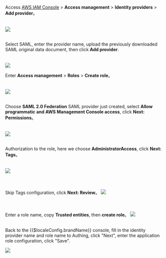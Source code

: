 <IntegrationDetailCard title="Create Identity Provider in AWS">

Access [AWS IAM Console](https://console.aws.amazon.com/iam/home#/home) > **Access management** > **Identity providers** > **Add provider**。

<img src="~@imagesEnUs/integration/aws-global/aws6.png" style="margin-top: 20px;" class="md-img-padding" />
<br><br>

Select SAML, enter the provider name, upload the previously downloaded SAML original data document, then click **Add provider**.

<img src="~@imagesEnUs/integration/aws-global/aws7.png" style="margin-top: 20px;" class="md-img-padding" />

</IntegrationDetailCard>

<IntegrationDetailCard title="Create a role in AWS">

Enter **Access management** > **Roles** > **Create role**。

<img src="~@imagesEnUs/integration/aws-global/aws8.png" style="margin-top: 20px;" class="md-img-padding" />
<br><br>

Choose **SAML 2.0 Federation** SAML provider just created, select **Allow programmatic and AWS Management Console access**, click **Next: Permissions**。

<img src="~@imagesEnUs/integration/aws-global/aws9.png" style="margin-top: 20px;" class="md-img-padding" />
<br><br>

Authorization to the role, here we choose **AdministratorAccess**, click **Next: Tags**。

<img src="~@imagesEnUs/integration/aws-global/aws10.png" style="margin-top: 20px;" class="md-img-padding" />
<br><br>

Skip Tags configuration, click **Next: Review**。
<img src="~@imagesEnUs/integration/aws-global/aws11.png" style="margin-top: 20px;" class="md-img-padding" />
<br><br>

Enter a role name, copy **Trusted entities**, then **create role**。
<img src="~@imagesEnUs/integration/aws-global/aws12.png" style="margin-top: 20px;" class="md-img-padding" />
<br><br>

Back to the {{$localeConfig.brandName}} console, fill in the identity provider name and role name to Authing, click "Next", enter the application role configuration, click "Save".

![](~@imagesEnUs/integration/aws-global/aws17.png)

</IntegrationDetailCard>
